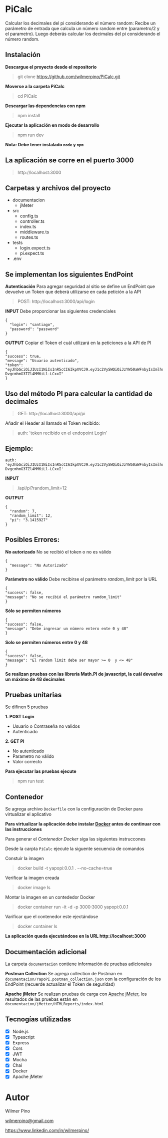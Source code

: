 # PiCalc
Calcular los decimales del pi considerando el número random: Recibe un parámetro de entrada que calcula un número random entre (parametro/2 y el
parametro). Luego deberás calcular los decimales del pi considerando el número random.

## Instalación ##
**Descargue el proyecto desde el repositorio**
> git clone https://github.com/wilmerpino/PiCalc.git

**Moverse a la carpeta PiCalc**
> cd PiCalc

**Descargar las dependencias con npm**
> npm install

**Ejecutar la aplicación en modo de desarrollo**
> npm run dev

**Nota: Debe tener instalado `node` y `npm`**

## La aplicación se corre en el puerto 3000
> http://localhost:3000

## Carpetas y archivos del proyecto
- documentacion
  - jMeter  
- src
  - config.ts
  - controller.ts
  - index.ts
  - middleware.ts
  - routes.ts
- tests
  - login.expect.ts
  - pi.expect.ts
- .env

## Se implementan los siguientes EndPoint ##
**Autenticación**
Para agregar seguridad al sitio se define un EndPoint que devuelve un Token que deberá utilizarse en cada petición a la API

> POST: http://localhost:3000/api/login

**INPUT**
Debe proporcionar las siguientes credenciales
````
{
  "login": "santiago",
  "password": "password"
}
````

**OUTPUT**
Copiar el Token el cuál utilizará en la peticiones a la API de PI
````
{
"success": true,
"message": "Usuario autenticado",
"token": "eyJhbGciOiJIUzI1NiIsInR5cCI6IkpXVCJ9.eyJ1c2VySWQiOiJzYW50aWFnbyIsImlhdCI6MTYyNzE1MTkzOCwiZXhwIjoxNjI3MTg0MzM4fQ.QwsthghWjQ4pYDn0f-DvgcmhmG3TZl4MM6iLl-LCxxI"
}
````

## Uso del método PI para calcular la cantidad de decimales
> GET: http://localhost:3000/api/pi

Añadir el Header al llamado el Token recibido:
> auth: 'token recibido en el endopoint Login'

## Ejemplo:
````
auth: 'eyJhbGciOiJIUzI1NiIsInR5cCI6IkpXVCJ9.eyJ1c2VySWQiOiJzYW50aWFnbyIsImlhdCI6MTYyNzE1MTkzOCwiZXhwIjoxNjI3MTg0MzM4fQ.QwsthghWjQ4pYDn0f-DvgcmhmG3TZl4MM6iLl-LCxxI'
````

**INPUT**
> /api/pi?random_limit=12

**OUTPUT**
````
{
  "random": 7,
  "random_limit": 12,
  "pi": "3.1415927"
}
````

## Posibles Errores:

**No autorizado**
No se recibió el token o no es válido
````
{
  "message": "No Autorizado"
}
````

**Parámetro no válido**
Debe recibirse el parámetro _random_limit_ por la URL
````
{
"success": false,
"message": "No se recibió el parámetro ramdom_limit"
}
````

**Sólo se permiten números**
````
{
"success": false,
"message": "Debe ingresar un número entero ente 0 y 48"
}
````

**Solo se permiten números entre 0 y 48**
````
{
"success": false,
"message": "El random limit debe ser mayor >= 0  y <= 48"
}
````
**Se realizan pruebas con las librería Math.PI de javascript, la cuál devuelve un máximo de 48 decimales**

## Pruebas unitarias
Se difinen 5 pruebas

**1. POST Login**
   - Usuario o Contraseña no validos
   - Autenticado

**2. GET PI**
   - No autenticado
   - Parametro no válido
   - Valor correcto
   
**Para ejecutar las pruebas ejecute**
> npm run test

## Contenedor ##
Se agrega archivo `Dockerfile` con la configuración de Docker para virtualizar el aplicativo

**Para virtualizar la aplicación debe instalar [Docker](https://www.docker.com/) antes de continuar con las instrucciones**

Para generar el _Contenedor Docker_ siga las siguientes instruccones 

Desde la carpta `PiCalc` ejecute la siguente secuencia de comandos

Constuir la imagen
> docker build -t yapopi:0.0.1 . --no-cache=true

Verificar la imagen creada
> docker image ls

Montar la imagen en un contededor Docker
> docker container run -it -d -p 3000:3000 yapopi:0.0.1

Varificar que el contenedor este ejectándose
> docker container ls

**La aplicación queda ejecutándose en la URL http://localhost:3000**

## Documentación adicional ##
La carpeta `documentacion` contiene información de pruebas adicionales

**Postman Collection**
Se agrega collection de Postman en `documentacion/YapoPI.postman_collection.json` con la configuración de los EndPoint (recuerde actualizar el Token de seguridad)

**Apache jMeter**
Se realizan pruebas de carga con [Apache jMeter](https://jmeter.apache.org/), los resultados de las pruebas están en `documentacion/jMetter/HTMLReports/index.html`

## Tecnogías utilizadas

- [x] Node.js
- [x] Typescript
- [x] Express
- [x] Cors
- [x] JWT
- [x] Mocha
- [x] Chai 
- [x] Docker
- [x] Apache jMeter  

# Autor #
Wilmer Pino

wilmerpino@gmail.com

https://www.linkedin.com/in/wilmerpino/



